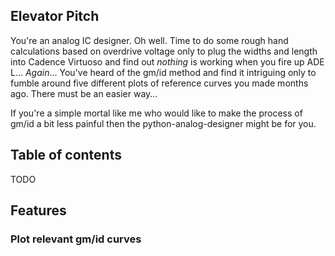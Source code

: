 ## Elevator Pitch

You're an analog IC designer. Oh well. Time to do some rough hand calculations based on overdrive voltage only to plug the widths and length into Cadence Virtuoso and find out _nothing_ is working when you fire up ADE L... _Again_... You've heard of the gm/id method and find it intriguing only to fumble around five different plots of reference curves you made months ago. There must be an easier way...

If you're a simple mortal like me who would like to make the process of gm/id a bit less painful then the python-analog-designer might be for you.

## Table of contents
TODO

## Features

### Plot relevant gm/id curves
